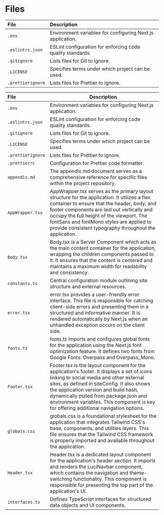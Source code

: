 # Files

| **File**          | **Description**                                            |
| :---------------- | :--------------------------------------------------------- |
| `.env`            | Environment variables for configuring Next.js application. |
| `.eslintrc.json`  | ESLint configuration for enforcing code quality standards. |
| `.gitignore`      | Lists files for Git to ignore.                             |
| `.LICENSE`        | Specifies terms under which project can be used.           |
| `.prettierignore` | Lists files for Prettier to ignore.                        |

| **File**               | **Description**                                                                                                                                                                                                                                                                                                                                                   |
|:-------------------|---------------------------------------------------------------------------------------------------------------------------------------------------------------------------------------------------------------------------------------------------------------------------------------------------------------------------------------------------------------|
| `.env`             | Environment variables for configuring Next.js application.                                                                                                                                                                                                                                                                                                   |
| `.eslintrc.json`   | ESLint configuration for enforcing code quality standards.                                                                                                                                                                                                                                                                                                   |
| `.gitignore`       | Lists files for Git to ignore.                                                                                                                                                                                                                                                                                                                               |
| `.LICENSE`         | Specifies terms under which project can be used.                                                                                                                                                                                                                                                                                                             |
| `.prettierignore`  | Lists files for Prettier to ignore.                                                                                                                                                                                                                                                                                                                          |
| `.prettierrc`      | Configuration for Prettier code formatter.                                                                                                                                                                                                                                                                                                                   |
| `appendix.md`      | The appendix.md document serves as a comprehensive reference for specific files within the project repository.                                                                                                                                                                                                                                               |
| `AppWrapper.tsx`   | AppWrapper.tsx serves as the primary layout structure for the application. It utilizes a flex container to ensure that the header, body, and footer components are laid out vertically and occupy the full height of the viewport. The fontSans and fontMono styles are applied to provide consistent typography throughout the application.                 |
| `Body.tsx`         | Body.tsx is a Server Component which acts as the main content container for the application, wrapping the children components passed to it. It ensures that the content is centered and maintains a maximum width for readability and consistency.                                                                                                            |
| `constants.ts`     | Central configuration module outlining site structure and external resources.                                                                                                                                                                                                                                                                                |
| `error.tsx`        | error.tsx provides a user-friendly error interface. This file is responsible for catching client-side errors and presenting them in a structured and informative manner. It is rendered automatically by Next.js when an unhandled exception occurs on the client side.                                                                                      |
| `fonts.ts`         | fonts.ts imports and configures global fonts for the application using the Next.js font optimization feature. It defines two fonts from Google Fonts: Overpass and Overpass_Mono.                                                                                                                                                                             |
| `Footer.tsx`       | Footer.tsx is the layout component for the application's footer. It displays a set of icons linking to social media and other external sites, as defined in siteConfig. It also shows the application version and build hash, dynamically pulled from package.json and environment variables. This component is key for offering additional navigation options. |
| `globals.css`      | globals.css is a foundational stylesheet for the application that integrates Tailwind CSS's base, components, and utilities layers. This file ensures that the Tailwind CSS framework is properly imported and available throughout the application.                                                                                                         |
| `Header.tsx`       | Header.tsx is a dedicated layout component for the application's header section. It imports and renders the LuciNavbar component, which contains the navigation and theme-switching functionality. This component is responsible for presenting the top part of the application's UI.                                                                      |
| `interfaces.ts`    | Defines TypeScript interfaces for structured data objects and UI components.                                                                                                                                                                                                                                                                                  |